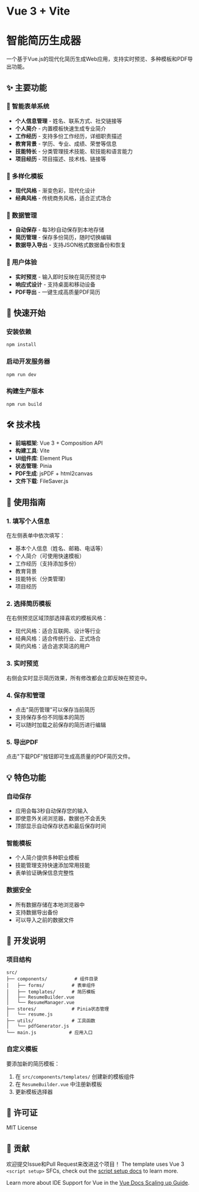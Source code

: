 # Vue 3 + Vite

# 智能简历生成器

一个基于Vue.js的现代化简历生成Web应用，支持实时预览、多种模板和PDF导出功能。

## ✨ 主要功能

### 📝 智能表单系统
- **个人信息管理** - 姓名、联系方式、社交链接等
- **个人简介** - 内置模板快速生成专业简介
- **工作经历** - 支持多份工作经历，详细职责描述
- **教育背景** - 学历、专业、成绩、荣誉等信息
- **技能特长** - 分类管理技术技能、软技能和语言能力
- **项目经历** - 项目描述、技术栈、链接等

### 🎨 多样化模板
- **现代风格** - 渐变色彩，现代化设计
- **经典风格** - 传统商务风格，适合正式场合

### 💾 数据管理
- **自动保存** - 每3秒自动保存到本地存储
- **简历管理** - 保存多份简历，随时切换编辑
- **数据导入导出** - 支持JSON格式数据备份和恢复

### 📱 用户体验
- **实时预览** - 输入即时反映在简历预览中
- **响应式设计** - 支持桌面和移动设备
- **PDF导出** - 一键生成高质量PDF简历

## 🚀 快速开始

### 安装依赖
```bash
npm install
```

### 启动开发服务器
```bash
npm run dev
```

### 构建生产版本
```bash
npm run build
```

## 🛠️ 技术栈

- **前端框架**: Vue 3 + Composition API
- **构建工具**: Vite
- **UI组件库**: Element Plus
- **状态管理**: Pinia
- **PDF生成**: jsPDF + html2canvas
- **文件下载**: FileSaver.js

## 📖 使用指南

### 1. 填写个人信息
在左侧表单中依次填写：
- 基本个人信息（姓名、邮箱、电话等）
- 个人简介（可使用快速模板）
- 工作经历（支持添加多份）
- 教育背景
- 技能特长（分类管理）
- 项目经历

### 2. 选择简历模板
在右侧预览区域顶部选择喜欢的模板风格：
- 现代风格：适合互联网、设计等行业
- 经典风格：适合传统行业、正式场合
- 简约风格：适合追求简洁的用户

### 3. 实时预览
右侧会实时显示简历效果，所有修改都会立即反映在预览中。

### 4. 保存和管理
- 点击"简历管理"可以保存当前简历
- 支持保存多份不同版本的简历
- 可以随时加载之前保存的简历进行编辑

### 5. 导出PDF
点击"下载PDF"按钮即可生成高质量的PDF简历文件。

## 💡 特色功能

### 自动保存
- 应用会每3秒自动保存您的输入
- 即使意外关闭浏览器，数据也不会丢失
- 顶部显示自动保存状态和最后保存时间

### 智能模板
- 个人简介提供多种职业模板
- 技能管理支持快速添加常用技能
- 表单验证确保信息完整性

### 数据安全
- 所有数据存储在本地浏览器中
- 支持数据导出备份
- 可以导入之前的数据文件

## 🔧 开发说明

### 项目结构
```
src/
├── components/          # 组件目录
│   ├── forms/          # 表单组件
│   ├── templates/      # 简历模板
│   ├── ResumeBuilder.vue
│   └── ResumeManager.vue
├── stores/             # Pinia状态管理
│   └── resume.js
├── utils/              # 工具函数
│   └── pdfGenerator.js
└── main.js            # 应用入口
```

### 自定义模板
要添加新的简历模板：
1. 在 `src/components/templates/` 创建新的模板组件
2. 在 `ResumeBuilder.vue` 中注册新模板
3. 更新模板选择器

## 📄 许可证

MIT License

## 🤝 贡献

欢迎提交Issue和Pull Request来改进这个项目！ The template uses Vue 3 `<script setup>` SFCs, check out the [script setup docs](https://v3.vuejs.org/api/sfc-script-setup.html#sfc-script-setup) to learn more.

Learn more about IDE Support for Vue in the [Vue Docs Scaling up Guide](https://vuejs.org/guide/scaling-up/tooling.html#ide-support).
